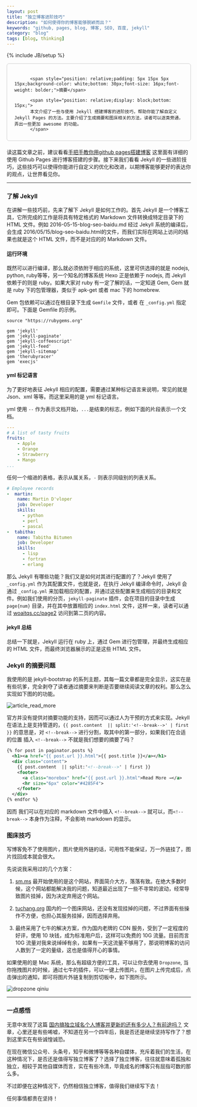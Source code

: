 ```yaml
---
layout: post
title: "独立博客进阶技巧"
description: "如何使得你的博客能够脱颖而出？"
keywords: "github, pages, blog, 博客, SEO, 百度, jekyll"
category: "blog"
tags: [blog, thinking]
---
```

{% include JB/setup %}

<div style="border:solid 1.5px #ccc;padding:20px 20px 10px 20px;margin-bottom: 20px;border-radius: 6px;">

          <span style="position: relative;padding: 5px 15px 5px 15px;background-color: white;bottom: 30px;font-size: 16px;font-weight: bolder;">摘要</span>

          <span style="position: relative;display: block;bottom: 15px;">
          本文介绍了一些与使用 Jekyll 搭建博客的进阶技巧，帮助你能了解自定义 Jekyll Pages 的方法。主要介绍了生成摘要和图床相关的方法，读者可以逐类旁通，弄出一些更加 awesome 的功能。
          </span>
</div>

读这篇文章之前，建议看看[手把手教你用github pages搭建博客](http://www.woaitqs.cc/2016/06/08/blog-seo-baidu.html) 这里面有详细的使用 Github Pages 进行博客搭建的步骤。接下来我们看看 Jekyll 的一些进阶技巧，这些技巧可以使得你能进行自定义的优化和改进，以期博客能够更好的表达你的观点，让世界看见你。

<!--break-->

-------------

### 了解 Jekyll

在讲解一些技巧前，先来了解下 Jekyll 是如何工作的。首先 Jekyll 是一个博客工具，它所完成的工作是将具有特定格式的 Markdown 文件转换成特定目录下的 HTML 文件。例如 2016-05-15-blog-seo-baidu.md 经过 Jekyll 系统的编译后，会生成 2016/05/15/blog-seo-baidu.html的文件，而我们实际在网站上访问的结果也就是这个 HTML 文件，而不是对应的的 Markdown 文件。

#### 运行环境
既然可以进行编译，那么就必须依附于相应的系统，这里可供选择的就是 nodejs, python, ruby等等，另一个知名的博客系统 Hexo 正是依赖于 nodejs, 而 Jekyll 依赖于的则是 ruby。如果大家对 ruby 有一定了解的话，一定知道 Gem, Gem 就是 ruby 下的包管理器，类似于 apk-get 或者 mac 下的 homebrew.

Gem 包依赖可以通过在根目录下生成 `Gemfile` 文件，或者 在 `_config.yml` 指定即可。下面是 Gemfile 的示例。

```shell
source "https://rubygems.org"

gem 'jekyll'
gem 'jekyll-paginate'
gem 'jekyll-coffeescript'
gem 'jekyll-feed'
gem 'jekyll-sitemap'
gem 'therubyracer'
gem 'execjs'
```

#### yml 标记语言
为了更好地表征 Jekyll 相应的配置，需要通过某种标记语言来说明，常见的就是 Json、xml 等等。而这里采用的是 yml 标记语言。

yml 使用 `--` 作为表示文档开始，`...`是结束的标志，例如下面的片段表示一个文档。

```yml
---
# A list of tasty fruits
fruits:
    - Apple
    - Orange
    - Strawberry
    - Mango
...
```

任何一个缩进的表格，表示从属关系，`-` 则表示同级别的列表关系。

```yml
# Employee records
-  martin:
    name: Martin D'vloper
    job: Developer
    skills:
      - python
      - perl
      - pascal
-  tabitha:
    name: Tabitha Bitumen
    job: Developer
    skills:
      - lisp
      - fortran
      - erlang
```

那么 Jekyll 有哪些功能？我们又是如何对其进行配置的了？Jekyll 使用了 `_config.yml` 作为其配置文件，也就是说，在执行 Jekyll 编译命令时，Jekyll 会通过 `_config.yml` 来加载相应的配置，并通过这些配置来生成相应的目录和文件。例如我们使用的分页，`jekyll-paginate` 插件，会在项目的目录中生成 `page{num}` 目录，并在其中放置相应的 `index.html` 文件，这样一来，读者可以通过 [woaitqs.cc/page2](http://www.woaitqs.cc/page2/) 访问到第二页的内容。

#### jekyll 总结

总结一下就是，Jekyll 运行在 ruby 上，通过 Gem 进行包管理，并最终生成相应的 HTML 文件，而最终浏览器展示的正是这些 HTML 文件。

### Jekyll 的摘要问题

我使用的是 jekyll-bootstrap 的系列主题，其每一篇文章都是完全显示，这实在是有些坑爹，完全剥夺了读者通过摘要来判断是否要继续阅读文章的权利。那么怎么实现如下图的的功能。

![article_read_more](http://o8p68x17d.bkt.clouddn.com/article_read_more.png)

官方并没有提供对摘要功能的支持，因而可以通过人为干预的方式来实现。Jekyll 在语法上是支持管道的，`{{ post.content  || split:'<!--break-->' | first }}` 的意思是，对 `<!--break-->` 进行分割，取其中的第一部分，如果我们在合适的位置 插入 `<!--break-->` 不就是我们想要的摘要了吗？

```xml
{% for post in paginator.posts %}
  <h1><a href="{{ post.url }}.html">{{ post.title }}</a></h1>
  <div class="content">
    {{ post.content  || split:'<!--break-->' | first }}
    <footer>
      <a class="morebox" href="{{ post.url }}.html">Read More →</a>
      <hr size="6px" color="#4285F4">
    </footer>
  </div>
{% endfor %}
```

因而 我们可以在对应的 markdown 文件中插入 `<!--break-->` 就可以，而`<!--break-->` 本身作为注释，不会影响 markdown 的显示。

### 图床技巧

写博客免不了使用图片，图片使用外链的话，可用性不能保证，万一外链挂了，图片找回成本就会很大。

先说说我采用过的几个方案：

1. [sm.ms](http://sm.ms) 最开始使用的是这个网站，界面简介大方，落落有致。在绝大多数时候，这个网站都能解决我的问题，知道最近出现了一些不寻常的波动，经常导致图片挂掉，因为决定弃用这个网站。

2. [tuchang.org](http://tuchuang.org/) 国内的一个图床网站，还没有发现挂掉的问题，不过界面有些操作不方便，也担心其服务挂掉，因而选择弃用。

3. 最终采用了七牛的解决方案，作为国内老牌的 CDN 服务，受到了一定程度的好评，使用 10 块钱，成为标准用户后，这样可以免费的 10G 流量。目前而言 10G 流量对我来说绰绰有余，如果有一天这流量不够用了，那说明博客的访问人数到了一定的量级，这也是值得开心的事情。

如果使用的是 Mac 系统，那么有超级方便的工具，可以让你去使用 `Dropzone`, 当你拖拽图片的时候，通过七牛的插件，可以一键上传图片。在图片上传完成后，点击弹出的通知，即可将图片外链复制到剪切板中，如下图所示。

![dropzone qiniu](http://o8p68x17d.bkt.clouddn.com/dropzone_qiniu.png)

-------------

### 一点感悟

无意中发现了这篇 [国内搞独立域名个人博客并更新的还有多少人？有前途吗？](https://www.zhihu.com/question/19990156) 文章，心里还是有些唏嘘，不知道在另一个四年后，我是否还是继续坚持写作了？想到这里实在有些诚惶诚恐。

在现在微信公众号、头条号，知乎和微博等等各种自媒体，充斥着我们的生活，在这种情况下，是否还是值得写独立博客了？选择了独立博客，往往就意味着孤独和独立，相较于其他自媒体而言，实在有些冷清，毕竟成名的博客只有屈指可数的那么多。

不过即便在这种情况下，仍然相信独立博客，值得我们继续写下去！

任何事情都贵在坚持！
